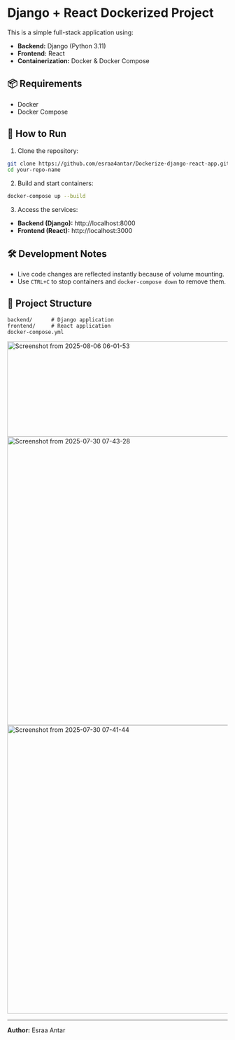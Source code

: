 # Django + React Dockerized Project

This is a simple full-stack application using:
- **Backend:** Django (Python 3.11)
- **Frontend:** React
- **Containerization:** Docker & Docker Compose

## 📦 Requirements
- Docker
- Docker Compose

## 🚀 How to Run

1. Clone the repository:
```bash
git clone https://github.com/esraa4antar/Dockerize-django-react-app.git
cd your-repo-name
```

2. Build and start containers:
```bash
docker-compose up --build
```

3. Access the services:
- **Backend (Django):** http://localhost:8000
- **Frontend (React):** http://localhost:3000

## 🛠 Development Notes
- Live code changes are reflected instantly because of volume mounting.
- Use `CTRL+C` to stop containers and `docker-compose down` to remove them.

## 📂 Project Structure
```
backend/      # Django application
frontend/     # React application
docker-compose.yml
```
<img width="1070" height="217" alt="Screenshot from 2025-08-06 06-01-53" src="https://github.com/user-attachments/assets/b5b7487a-7d9c-4fe0-b4c2-06649d5b1177" />
<img width="1304" height="658" alt="Screenshot from 2025-07-30 07-43-28" src="https://github.com/user-attachments/assets/51e0b62c-534d-4b98-8216-b113f439ffa1" />
<img width="1304" height="658" alt="Screenshot from 2025-07-30 07-41-44" src="https://github.com/user-attachments/assets/e42d7d43-0c88-4b05-b575-715af25b6562" />

---
**Author:** Esraa Antar
